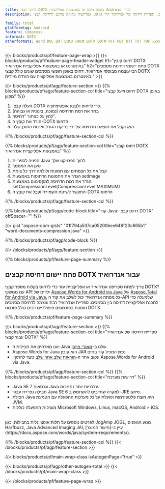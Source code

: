 ```yaml
---
title: דחוס קבצי DOTX באופן מקוון או באמצעות אפליקציות Android לנייד
description: אפליקציה מקוונת בחינם לדחיסת קבצי DOTX שונים. ספריית דחיסה של אנדרואיד קוד Java עבור מסמכי DOTX. 

family: total
platformtag: Android
feature: Compress
informat: DOTX
otherformats: Word DOC DOT DOCX DOCM DOTX DOTM RTF ODT OTT TXT PDF Excel XLS XLSX XLSB XLSM XLT XLTX XLTM CSV TSV ODS Powerpoint PPT PPS PPTX POTX PPSX PPTM PPSM POTM ODP
---
```

{{< blocks/products/pf/feature-page-wrap >}}
{{< blocks/products/pf/feature-page-header-widget h1="דחוס קובץ DOTX באינטרנט או באמצעות אפליקציית אנדרואיד" h2="פתח יישומי דחיסת מסמכים DOTX רבי עוצמה מבוססי אנדרואיד. דחוס באופן חופשי מסמכים שונים כולל קבצי DOTX באינטרנט באמצעות אפליקציה עם הורדה מיידית." >}}


{{< blocks/products/pf/agp/feature-section >}}
{{% blocks/products/pf/agp/feature-section-col title="דחוס וייעל קבצי DOTX באופן מקוון" %}}

1. העלה קבצי DOTX כדי לדחוס ולבצע אופטימיזציה.
1. בחר את רמת הדחיסה (נמוכה, בינונית או גבוהה)
1. לחץ על כפתור "דחיסה".
1. הורד את קובץ ה-DOTX הדחוס.
1. הצג וקבל את תוצאת הדחיסה על ידי בדיקת הגודל ואיכות התוכן שלה.

{{% /blocks/products/pf/agp/feature-section-col %}}

{{% blocks/products/pf/agp/feature-section-col title="דחוס קובץ DOTX באמצעות אפליקציית אנדרואיד" %}}

1. הפניה לספריית Java לתוך הפרויקט שלך
1. טען את המסמך
1. קבל את כל הצמתים עם תמונות ולולאה דרך כל צומת
1. הגדר את התמונות הדחוסות באמצעות setImage
1. הגדר את רמת הדחיסה למקסימום באמצעות setCompressionLevel(CompressionLevel.MAXIMUM)
1. התקשר לשיטת השמירה וקבל את קובץ ה-DOTX הדחוס

{{% /blocks/products/pf/agp/feature-section-col %}}

{{% blocks/products/pf/agp/code-block title="קוד Java: דחוס קבצי DOTX" offSpacer="" %}}

{{< gist "aspose-com-gists" "01f794a507ca05200bee646f23c665b1" "word-documents-compression.java" >}}

{{% /blocks/products/pf/agp/code-block %}}

{{< /blocks/products/pf/agp/feature-section >}}

{{% blocks/products/pf/feature-page-summary %}}


<h2>פתח יישום דחיסת קבצים DOTX עבור אנדרואיד</h2>

צריך לפתח סקריפט אנדרואיד או אפליקציית עזר כדי לדחוס בקלות מספר קבצי DOTX? עם ממשקי API ילדים של [Aspose.Words for Android via Java](https://products.aspose.com/words/iw/android-java/) של [Aspose.Total for Android via Java](https://products.aspose.com/total/iw/android-java/), כל מפתח אנדרואיד יכול לשלב את קוד ה-API שלמעלה כדי לתכנת אפליקציית דחיסה בין מסמכים. ספריית אנדרואיד רבת עוצמה לדחיסת מסמכים תומכת בפורמטים פופולריים רבים כולל פורמט DOTX.<br />

{{% /blocks/products/pf/feature-page-summary %}}

{{< blocks/products/pf/agp/feature-section >}}
{{% blocks/products/pf/agp/feature-section-col title="ספריית דחיסה של אנדרואיד עבור קבצי DOTX" %}}

- אנו מארחים את חבילות ה-Java שלנו ב-[מאגרי מייבן](https://releases.aspose.com/java/repo/com/aspose/aspose-words/). 
- Aspose.Words for Java הוא קובץ JAR נפוץ המכיל קוד בתים. 
- עקוב אחר ה-[הוראות שלב אחר שלב](https://docs.aspose.com/words/java/install-aspose-words-for-android-via-java/) כיצד להתקין Aspose.Words for Android via Java.

{{% /blocks/products/pf/agp/feature-section-col %}}
{{% blocks/products/pf/agp/feature-section-col title="דרישות מערכת" %}}

- Java SE 7 וגרסאות Java עדכניות יותר נתמכות.
- חבילה נפרדת עבור Java SE 6 למקרה שחייבים להשתמש ב-JRE מיושן.
- חבילת Java היא חוצת פלטפורמות ופועלת על כל מערכות ההפעלה עם הטמעת JVM.
- מערכות ההפעלה כוללות Microsoft Windows, Linux, macOS, Android ו- iOS.

<br />
לפרטים נוספים על תלות אופציונלית בחבילות, כגון JogAmp JOGL, מנוע הגופנים Harfbuzz, Java Advanced Imaging JAI, עיין ב-[תיעוד המוצר](https://docs.aspose.com/words/java/system-requirements/).

{{% /blocks/products/pf/agp/feature-section-col %}}
{{< /blocks/products/pf/agp/feature-section >}}

{{< blocks/products/pf/main-wrap-class isAutogenPage="true" >}}

{{< blocks/products/pf/agp/other-autogen-total >}}
{{< /blocks/products/pf/main-wrap-class >}}

{{< /blocks/products/pf/feature-page-wrap >}}